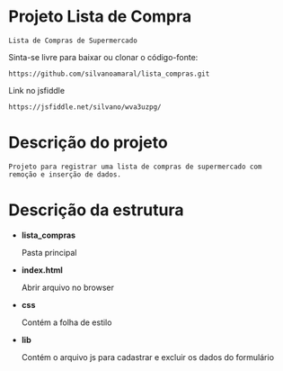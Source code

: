 # Projeto Lista de Compra

	Lista de Compras de Supermercado

Sinta-se livre para baixar ou clonar o código-fonte:

	https://github.com/silvanoamaral/lista_compras.git

Link no jsfiddle

	https://jsfiddle.net/silvano/wva3uzpg/	


# Descrição do projeto

	Projeto para registrar uma lista de compras de supermercado com remoção e inserção de dados.

# Descrição da estrutura

- **lista_compras** 

	Pasta principal

- **index.html** 

	Abrir arquivo no browser

- **css** 

	Contém a folha de estilo

- **lib** 

	Contém o arquivo js para cadastrar e excluir os dados do formulário